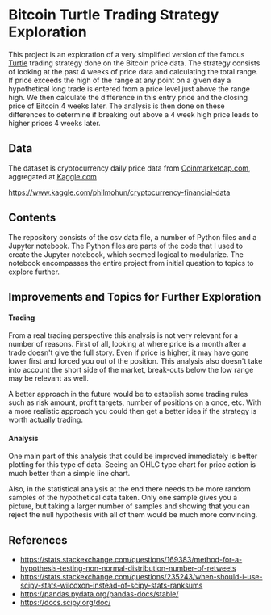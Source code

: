 # Bitcoin Turtle Trading Strategy Exploration

This project is an exploration of a very simplified version of the famous [Turtle](http://www.turtletrader.com/)
trading strategy done on the Bitcoin price data.  The strategy consists of looking
at the past 4 weeks of price data and calculating the total range.  If price exceeds
the high of the range at any point on a given day a hypothetical long trade is
entered from a price level just above the range high.  We then calculate the difference
in this entry price and the closing price of Bitcoin 4 weeks later.  The analysis
is then done on these differences to determine if breaking out above a 4 week high
price leads to higher prices 4 weeks later.

## Data

The dataset is cryptocurrency daily price data from [Coinmarketcap.com](https://coinmarketcap.com/), aggregated at [Kaggle.com](https://www.kaggle.com/)

https://www.kaggle.com/philmohun/cryptocurrency-financial-data

## Contents

The repository consists of the csv data file, a number of Python files and a Jupyter
notebook.  The Python files are parts of the code that I used to create the Jupyter
notebook, which seemed logical to modularize.  The notebook encompasses the entire
project from initial question to topics to explore further.

## Improvements and Topics for Further Exploration

#### Trading

From a real trading perspective this analysis is not very relevant for a number of
reasons.  First of all, looking at where price is a month after a trade doesn't give
the full story.  Even if price is higher, it may have gone lower first and forced
you out of the position.  This analysis also doesn't take into account the short
side of the market, break-outs below the low range may be relevant as well.  

A better approach in the future would be to establish some trading rules such as risk
amount, profit targets, number of positions on a once, etc.  With a more realistic
approach you could then get a better idea if the strategy is worth actually trading.

#### Analysis

One main part of this analysis that could be improved immediately is better plotting
for this type of data.  Seeing an OHLC type chart for price action is much better
than a simple line chart.

Also, in the statistical analysis at the end there needs to be more random samples of
the hypothetical data taken.  Only one sample gives you a picture, but taking a
larger number of samples and showing that you can reject the null hypothesis with
all of them would be much more convincing.

## References

  * https://stats.stackexchange.com/questions/169383/method-for-a-hypothesis-testing-non-normal-distribution-number-of-retweets
  * https://stats.stackexchange.com/questions/235243/when-should-i-use-scipy-stats-wilcoxon-instead-of-scipy-stats-ranksums
  * https://pandas.pydata.org/pandas-docs/stable/
  * https://docs.scipy.org/doc/
